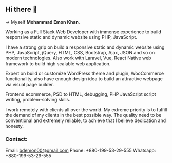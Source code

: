 ## Hi there 👋
-> Myself **Mohammad Emon Khan**.

Working as a Full Stack Web Developer with immense experience to build responsive static and dynamic website using PHP, JavaScript.

I have a strong grip on build a responsive static and dynamic website using PHP, JavaScript, jQuery, HTML, CSS, Bootstrap, Ajax, JSON and so on modern technologies. Also work with Laravel, Vue, React Native web framework to build high scalable web application.

Expert on build or customize WordPress theme and plugin, WooCommerce functionality, also have enough design idea to build an attractive webpage via visual page builder.

Frontend ecommerce, PSD to HTML, debugging, PHP JavaScript script writing, problem-solving skills.

I work remotely with clients all over the world. My extreme priority is to fulfill the demand of my clients in the best possible way. The quality need to be conventional and extremely reliable, to achieve that I believe dedication and honesty.

### Contact:
Email: bdemon00@gmail.com
Phone: +880-199-53-29-555
Whatsapp: +880-199-53-29-555
